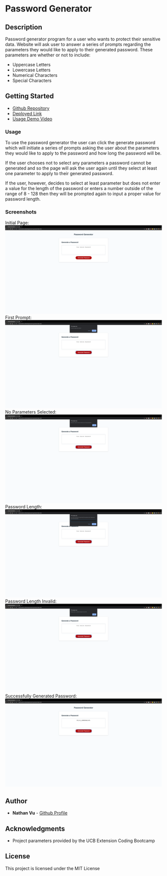 # Password Generator

## Description

Password generator program for a user who wants to protect their sensitive data. Website will ask user to answer a series of prompts regarding the parameters they would like to apply to their generated password. These parameters are whether or not to include:
- Uppercase Letters
- Lowercase Letters
- Numerical Characters
- Special Characters

## Getting Started

* [Github Repository](https://github.com/nathanmvu/password-generator)
* [Deployed Link](https://nathanmvu.github.io/password-generator/)
* [Usage Demo Video](https://drive.google.com/file/d/11JRUf7WHbUROAIat1_pLVHpqN8sp1kWM/view)

### Usage

To use the password generator the user can click the generate password which will initiate a series of prompts asking the user about the parameters they would like to apply to the password and how long the password will be. 

If the user chooses not to select any parameters a password cannot be generated and so the page will ask the user again until they select at least one parameter to apply to their generated password. 

If the user, however, decides to select at least parameter but does not enter a value for the length of the password or enters a number outside of the range of 8 - 128 then they will be prompted again to input a proper value for password length.

### Screenshots

Initial Page:
![](./Screenshots/1.png/)
First Prompt:
![](./Screenshots/2.png/)
No Parameters Selected:
![](./Screenshots/3.png/)
Password Length:
![](./Screenshots/4.png/)
Password Length Invalid:
![](./Screenshots/5.png/)
Successfully Generated Password:
![](./Screenshots/6.png/)

## Author

* **Nathan Vu** - [Github Profile](https://github.com/nathanmvu)

## Acknowledgments

* Project parameters provided by the UCB Extension Coding Bootcamp

## License

This project is licensed under the MIT License 


